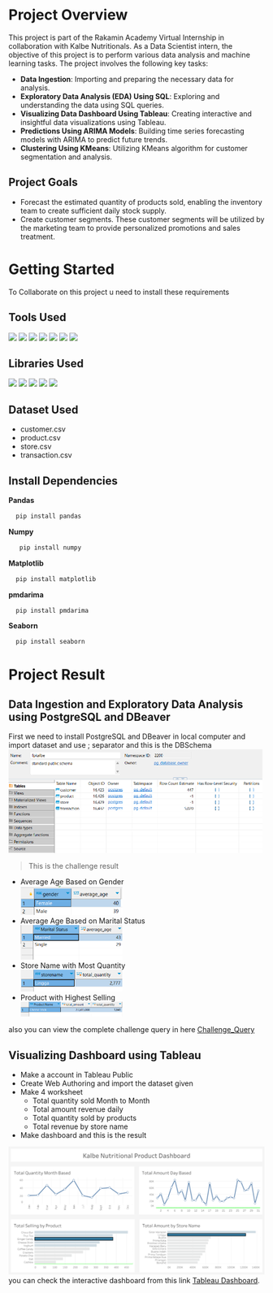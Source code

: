 # Project Overview
This project is part of the Rakamin Academy Virtual Internship in collaboration with Kalbe Nutritionals. As a Data Scientist intern, the objective of this project is to perform various data analysis and machine learning tasks. The project involves the following key tasks:

- **Data Ingestion**: Importing and preparing the necessary data for analysis.
- **Exploratory Data Analysis (EDA) Using SQL**: Exploring and understanding the data using SQL queries.
- **Visualizing Data Dashboard Using Tableau**: Creating interactive and insightful data visualizations using Tableau.
- **Predictions Using ARIMA Models**: Building time series forecasting models with ARIMA to predict future trends.
- **Clustering Using KMeans**: Utilizing KMeans algorithm for customer segmentation and analysis.

##  Project Goals 
-  Forecast the estimated quantity of products sold, enabling the inventory team to create sufficient daily stock supply.
-  Create customer segments. These customer segments will be utilized by the marketing team to provide personalized promotions and sales treatment.

# Getting Started
To Collaborate on this project u need to install these requirements

## Tools Used
<a href="https://www.python.org/"><img src="https://upload.wikimedia.org/wikipedia/commons/c/c3/Python-logo-notext.svg" width="50"></a>
<a href="https://www.postgresql.org/"><img src="https://www.postgresql.org/media/img/about/press/elephant.png" width="50"></a>
<a href="https://dbeaver.io/"><img src="https://upload.wikimedia.org/wikipedia/commons/thumb/b/b5/DBeaver_logo.svg/384px-DBeaver_logo.svg.png?20210313151619" width="50"></a>
<a href="https://www.tableau.com/"><img src="https://cdn.worldvectorlogo.com/logos/tableau-software.svg" width="50"></a>
<a href="https://www.anaconda.com/"><img src="https://upload.wikimedia.org/wikipedia/en/c/cd/Anaconda_Logo.png" width="100"></a>
<a href="https://jupyter.org/"><img src="https://upload.wikimedia.org/wikipedia/commons/thumb/3/38/Jupyter_logo.svg/1200px-Jupyter_logo.svg.png" width="50"></a>
<a href="https://colab.research.google.com/"><img src="https://upload.wikimedia.org/wikipedia/commons/thumb/d/d0/Google_Colaboratory_SVG_Logo.svg/1200px-Google_Colaboratory_SVG_Logo.svg.png?20221103151432" width="100"></a>

## Libraries Used
<a href="https://numpy.org/"><img src="https://upload.wikimedia.org/wikipedia/commons/thumb/1/1a/NumPy_logo.svg/1200px-NumPy_logo.svg.png" width="100"></a>
<a href="https://pandas.pydata.org/"><img src="https://upload.wikimedia.org/wikipedia/commons/thumb/e/ed/Pandas_logo.svg/450px-Pandas_logo.svg.png" width="100"></a>
<a href="https://matplotlib.org/"><img src="https://matplotlib.org/stable/_images/sphx_glr_logos2_003.png" width="150"></a>
<a href="https://scikit-learn.org/"><img src="https://scikit-learn.org/0.15/_images/scikit-learn-logo-notext.png" width="100"></a>
<a href="https://pypi.org/project/pmdarima/"><img src="https://img.shields.io/badge/PMDArima-blue" width="100"></a>

## Dataset Used
- customer.csv
- product.csv
- store.csv
- transaction.csv

## Install Dependencies
**Pandas**

```bash
  pip install pandas
```

**Numpy**

```bash
   pip install numpy
```

**Matplotlib**

```bash
  pip install matplotlib
```

**pmdarima**

```bash
  pip install pmdarima
```

**Seaborn**

```bash
  pip install seaborn
```

# Project Result
## Data Ingestion and Exploratory Data Analysis using PostgreSQL and DBeaver
First we need to install PostgreSQL and DBeaver in local computer and import dataset and use ; separator and this is the DBSchema
<img src="EDA_SQL/DBSchema.png" alt="Schema" width="500" height="auto"> <br>
> This is the challenge result 
- Average Age Based on Gender <br>
  <img src="EDA_SQL/AverageAge_gender.png" alt="avg_gender" width="200" height="auto">
- Average Age Based on Marital Status <br>
  <img src="EDA_SQL/AverageAge_marital.png" alt="avg_marital" width="200" height="auto">
- Store Name with Most Quantity <br>
  <img src="EDA_SQL/store_mostquantity.png" alt="store" width="200" height="auto">
- Product with Highest Selling <br>
  <img src="EDA_SQL/product_highestsell.png" alt="prodsell" width="200" height="auto">
  
also you can view the complete challenge query in here [Challenge_Query](EDA_SQL/Challenge_Query.sql)

## Visualizing Dashboard using Tableau 
- Make a account in Tableau Public
- Create Web Authoring and import the dataset given
- Make 4 worksheet
  - Total quantity sold Month to Month
  - Total amount revenue daily 
  - Total quantity sold by products
  - Total revenue by store name
- Make dashboard and this is the result
<img src="Dashboard/Dashboard 1.png" alt="dash" width="auto" height="auto">
you  can check the interactive dashboard from this link <a href="http://surl.li/jlvmu">Tableau Dashboard</a>.


